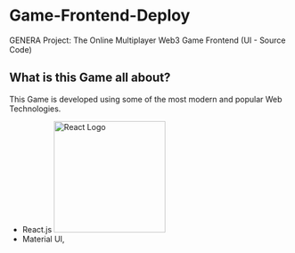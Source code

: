 # Game-Frontend-Deploy

GENERA Project: The Online Multiplayer Web3 Game Frontend (UI - Source Code)

## What is this Game all about?

This Game is developed using some of the most modern and popular Web Technologies.<br />
- React.js <img src="[url-to-image.jpg](https://w7.pngwing.com/pngs/18/497/png-transparent-black-and-blue-atom-icon-screenshot-react-javascript-responsive-web-design-github-angularjs-github-logo-electric-blue-signage.png)" alt="React Logo" width="200" height="200" />
- Material UI, 
